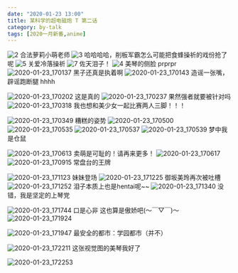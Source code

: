```yaml
---
date: "2020-01-23 13:00"
title: 某科学的超电磁炮 T 第二话
category: by-talk
tags: [2020一月新番,anime]
---
```

<!-- more -->

![2](//static.nykz.org/blog/images/2020-01-23/2.avif)
合法萝莉小萌老师
![3](//static.nykz.org/blog/images/2020-01-23/3.avif)
哈哈哈哈，削板军霸怎么可能把食蜂操祈的戏份抢了呢
![5](//static.nykz.org/blog/images/2020-01-23/5.avif)
关爱冷落操祈
![7](//static.nykz.org/blog/images/2020-01-23/7.avif)
佐天泪子！
![4](//static.nykz.org/blog/images/2020-01-23/4.avif)
美琴的侧脸 <span class="heimu">prprpr</span>
![2020-01-23\_170137](//static.nykz.org/blog/images/2020-01-23/2020-01-23__170137.avif)
黑子还真是执着啊
![2020-01-23\_170143](//static.nykz.org/blog/images/2020-01-23/2020-01-23__170143.avif)
造谣一张嘴，辟谣跑断腿
<span class="heimu">hhhh</span>

![2020-01-23\_170202](//static.nykz.org/blog/images/2020-01-23/2020-01-23__170202.avif)
这是真的
![2020-01-23\_170237](//static.nykz.org/blog/images/2020-01-23/2020-01-23__170237.avif)
果然强者就要被针对吗
![2020-01-23\_170318](//static.nykz.org/blog/images/2020-01-23/2020-01-23__170318.avif)
<span class="heimu">我也想和美少女一起比赛两人三脚！！！</span>

![2020-01-23\_170349](//static.nykz.org/blog/images/2020-01-23/2020-01-23__170349.avif)
糟糕的姿势
![2020-01-23\_170500](//static.nykz.org/blog/images/2020-01-23/2020-01-23__170500.avif)
![2020-01-23\_170535](//static.nykz.org/blog/images/2020-01-23/2020-01-23__170535.avif)
![2020-01-23\_170537](//static.nykz.org/blog/images/2020-01-23/2020-01-23__170537.avif)
![2020-01-23\_170539](//static.nykz.org/blog/images/2020-01-23/2020-01-23__170539.avif)
<span class="heimu">梦中我是仓鼠</span>

![2020-01-23\_170613](//static.nykz.org/blog/images/2020-01-23/2020-01-23__170613.avif)
卖萌是可耻的！<span class="heimu">请再来更多！</span>
![2020-01-23\_170617](//static.nykz.org/blog/images/2020-01-23/2020-01-23__170617.avif)
![2020-01-23\_170915](//static.nykz.org/blog/images/2020-01-23/2020-01-23__170915.avif)
常盘台的王牌

<!-- ![2020-01-23_170925](//static.nykz.org/blog/images/2020-01-23/2020-01-23_170925.avif)
![2020-01-23_170954](//static.nykz.org/blog/images/2020-01-23/2020-01-23_170954.avif) -->

![2020-01-23\_171123](//static.nykz.org/blog/images/2020-01-23/2020-01-23__171123.avif)
妹妹登场
![2020-01-23\_171225](//static.nykz.org/blog/images/2020-01-23/2020-01-23__171225.avif)
御坂美玲再次被吐槽
![2020-01-23\_171252](//static.nykz.org/blog/images/2020-01-23/2020-01-23__171252.avif)
泪子本质上也是hentai呢~~
![2020-01-23\_171340](//static.nykz.org/blog/images/2020-01-23/2020-01-23__171340.avif)
没错，我是坚定的上琴党

<!-- ![2020-01-23_171702](//static.nykz.org/blog/images/2020-01-23/2020-01-23_171702.avif) -->

![2020-01-23\_171744](//static.nykz.org/blog/images/2020-01-23/2020-01-23__171744.avif)
口是心非<span class="heimu"> 这也算是傲娇吧(～￣▽￣)～</span>
![2020-01-23\_171924](//static.nykz.org/blog/images/2020-01-23/2020-01-23__171924.avif)

![2020-01-23\_171947](//static.nykz.org/blog/images/2020-01-23/2020-01-23__171947.avif)
<span class="heimu">最安全的都市：学园都市（并不）</span>

![2020-01-23\_172211](//static.nykz.org/blog/images/2020-01-23/2020-01-23__172211.avif)
这张视觉图的美琴<span class="heimu">我好了</span>

![2020-01-23\_172253](//static.nykz.org/blog/images/2020-01-23/2020-01-23__172253.avif)
